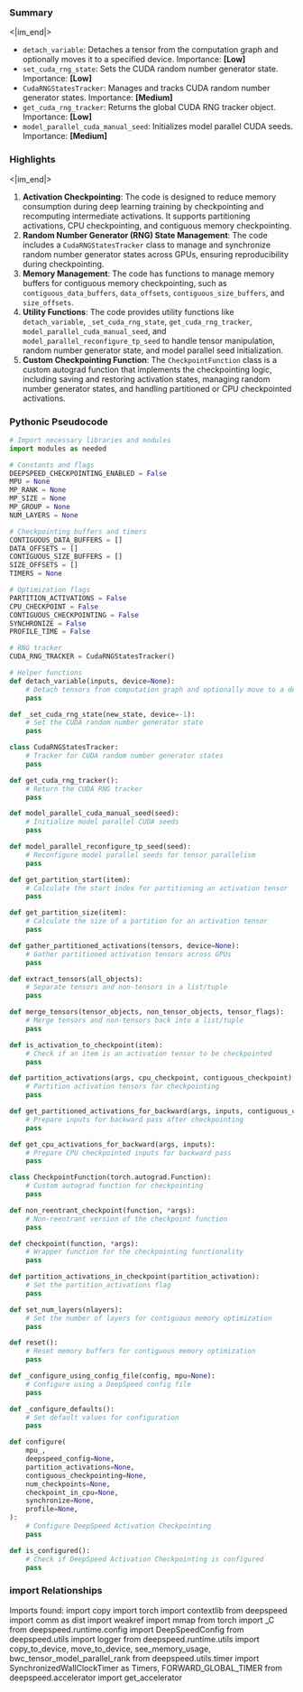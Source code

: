 

### Summary

<|im_end|>

* `detach_variable`: Detaches a tensor from the computation graph and optionally moves it to a specified device. Importance: **[Low]**
* `set_cuda_rng_state`: Sets the CUDA random number generator state. Importance: **[Low]**
* `CudaRNGStatesTracker`: Manages and tracks CUDA random number generator states. Importance: **[Medium]**
* `get_cuda_rng_tracker`: Returns the global CUDA RNG tracker object. Importance: **[Low]**
* `model_parallel_cuda_manual_seed`: Initializes model parallel CUDA seeds. Importance: **[Medium]**

### Highlights

<|im_end|>

1. **Activation Checkpointing**: The code is designed to reduce memory consumption during deep learning training by checkpointing and recomputing intermediate activations. It supports partitioning activations, CPU checkpointing, and contiguous memory checkpointing.
2. **Random Number Generator (RNG) State Management**: The code includes a `CudaRNGStatesTracker` class to manage and synchronize random number generator states across GPUs, ensuring reproducibility during checkpointing.
3. **Memory Management**: The code has functions to manage memory buffers for contiguous memory checkpointing, such as `contiguous_data_buffers`, `data_offsets`, `contiguous_size_buffers`, and `size_offsets`.
4. **Utility Functions**: The code provides utility functions like `detach_variable`, `_set_cuda_rng_state`, `get_cuda_rng_tracker`, `model_parallel_cuda_manual_seed`, and `model_parallel_reconfigure_tp_seed` to handle tensor manipulation, random number generator state, and model parallel seed initialization.
5. **Custom Checkpointing Function**: The `CheckpointFunction` class is a custom autograd function that implements the checkpointing logic, including saving and restoring activation states, managing random number generator states, and handling partitioned or CPU checkpointed activations.

### Pythonic Pseudocode

```python
# Import necessary libraries and modules
import modules as needed

# Constants and flags
DEEPSPEED_CHECKPOINTING_ENABLED = False
MPU = None
MP_RANK = None
MP_SIZE = None
MP_GROUP = None
NUM_LAYERS = None

# Checkpointing buffers and timers
CONTIGUOUS_DATA_BUFFERS = []
DATA_OFFSETS = []
CONTIGUOUS_SIZE_BUFFERS = []
SIZE_OFFSETS = []
TIMERS = None

# Optimization flags
PARTITION_ACTIVATIONS = False
CPU_CHECKPOINT = False
CONTIGUOUS_CHECKPOINTING = False
SYNCHRONIZE = False
PROFILE_TIME = False

# RNG tracker
CUDA_RNG_TRACKER = CudaRNGStatesTracker()

# Helper functions
def detach_variable(inputs, device=None):
    # Detach tensors from computation graph and optionally move to a device
    pass

def _set_cuda_rng_state(new_state, device=-1):
    # Set the CUDA random number generator state
    pass

class CudaRNGStatesTracker:
    # Tracker for CUDA random number generator states
    pass

def get_cuda_rng_tracker():
    # Return the CUDA RNG tracker
    pass

def model_parallel_cuda_manual_seed(seed):
    # Initialize model parallel CUDA seeds
    pass

def model_parallel_reconfigure_tp_seed(seed):
    # Reconfigure model parallel seeds for tensor parallelism
    pass

def get_partition_start(item):
    # Calculate the start index for partitioning an activation tensor
    pass

def get_partition_size(item):
    # Calculate the size of a partition for an activation tensor
    pass

def gather_partitioned_activations(tensors, device=None):
    # Gather partitioned activation tensors across GPUs
    pass

def extract_tensors(all_objects):
    # Separate tensors and non-tensors in a list/tuple
    pass

def merge_tensors(tensor_objects, non_tensor_objects, tensor_flags):
    # Merge tensors and non-tensors back into a list/tuple
    pass

def is_activation_to_checkpoint(item):
    # Check if an item is an activation tensor to be checkpointed
    pass

def partition_activations(args, cpu_checkpoint, contiguous_checkpoint):
    # Partition activation tensors for checkpointing
    pass

def get_partitioned_activations_for_backward(args, inputs, contiguous_checkpoint):
    # Prepare inputs for backward pass after checkpointing
    pass

def get_cpu_activations_for_backward(args, inputs):
    # Prepare CPU checkpointed inputs for backward pass
    pass

class CheckpointFunction(torch.autograd.Function):
    # Custom autograd function for checkpointing
    pass

def non_reentrant_checkpoint(function, *args):
    # Non-reentrant version of the checkpoint function
    pass

def checkpoint(function, *args):
    # Wrapper function for the checkpointing functionality
    pass

def partition_activations_in_checkpoint(partition_activation):
    # Set the partition_activations flag
    pass

def set_num_layers(nlayers):
    # Set the number of layers for contiguous memory optimization
    pass

def reset():
    # Reset memory buffers for contiguous memory optimization
    pass

def _configure_using_config_file(config, mpu=None):
    # Configure using a DeepSpeed config file
    pass

def _configure_defaults():
    # Set default values for configuration
    pass

def configure(
    mpu_,
    deepspeed_config=None,
    partition_activations=None,
    contiguous_checkpointing=None,
    num_checkpoints=None,
    checkpoint_in_cpu=None,
    synchronize=None,
    profile=None,
):
    # Configure DeepSpeed Activation Checkpointing
    pass

def is_configured():
    # Check if DeepSpeed Activation Checkpointing is configured
    pass
```


### import Relationships

Imports found:
import copy
import torch
import contextlib
from deepspeed import comm as dist
import weakref
import mmap
from torch import _C
from deepspeed.runtime.config import DeepSpeedConfig
from deepspeed.utils import logger
from deepspeed.runtime.utils import copy_to_device, move_to_device, see_memory_usage, bwc_tensor_model_parallel_rank
from deepspeed.utils.timer import SynchronizedWallClockTimer as Timers, FORWARD_GLOBAL_TIMER
from deepspeed.accelerator import get_accelerator